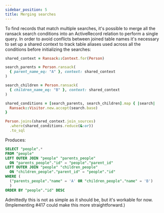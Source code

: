```yaml
---
sidebar_position: 5
title: Merging searches
---
```


To find records that match multiple searches, it's possible to merge all the ransack search conditions into an ActiveRecord relation to perform a single query. In order to avoid conflicts between joined table names it's necessary to set up a shared context to track table aliases used across all the conditions before initializing the searches:

```ruby
shared_context = Ransack::Context.for(Person)

search_parents = Person.ransack(
  { parent_name_eq: "A" }, context: shared_context
)

search_children = Person.ransack(
  { children_name_eq: "B" }, context: shared_context
)

shared_conditions = [search_parents, search_children].map { |search|
  Ransack::Visitor.new.accept(search.base)
}

Person.joins(shared_context.join_sources)
  .where(shared_conditions.reduce(&:or))
  .to_sql
```
Produces:
```sql
SELECT "people".*
FROM "people"
LEFT OUTER JOIN "people" "parents_people"
  ON "parents_people"."id" = "people"."parent_id"
LEFT OUTER JOIN "people" "children_people"
  ON "children_people"."parent_id" = "people"."id"
WHERE (
  ("parents_people"."name" = 'A' OR "children_people"."name" = 'B')
  )
ORDER BY "people"."id" DESC
```

Admittedly this is not as simple as it should be, but it's workable for now. (Implementing #417 could make this more straightforward.)

